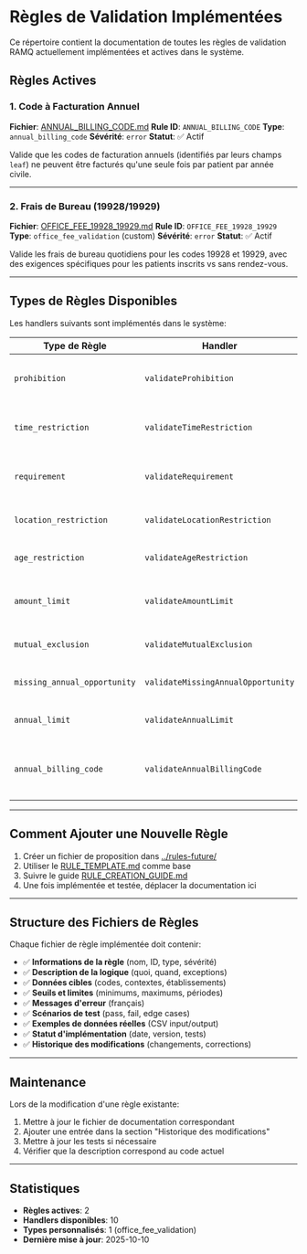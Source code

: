 # Règles de Validation Implémentées

Ce répertoire contient la documentation de toutes les règles de validation RAMQ actuellement implémentées et actives dans le système.

## Règles Actives

### 1. Code à Facturation Annuel
**Fichier**: [ANNUAL_BILLING_CODE.md](./ANNUAL_BILLING_CODE.md)
**Rule ID**: `ANNUAL_BILLING_CODE`
**Type**: `annual_billing_code`
**Sévérité**: `error`
**Statut**: ✅ Actif

Valide que les codes de facturation annuels (identifiés par leurs champs `leaf`) ne peuvent être facturés qu'une seule fois par patient par année civile.

---

### 2. Frais de Bureau (19928/19929)
**Fichier**: [OFFICE_FEE_19928_19929.md](./OFFICE_FEE_19928_19929.md)
**Rule ID**: `OFFICE_FEE_19928_19929`
**Type**: `office_fee_validation` (custom)
**Sévérité**: `error`
**Statut**: ✅ Actif

Valide les frais de bureau quotidiens pour les codes 19928 et 19929, avec des exigences spécifiques pour les patients inscrits vs sans rendez-vous.

---

## Types de Règles Disponibles

Les handlers suivants sont implémentés dans le système:

| Type de Règle | Handler | Description |
|---------------|---------|-------------|
| `prohibition` | `validateProhibition` | Codes ne pouvant être facturés ensemble |
| `time_restriction` | `validateTimeRestriction` | Règles basées sur le temps (après-heures, week-ends) |
| `requirement` | `validateRequirement` | Codes nécessitant d'autres codes/conditions |
| `location_restriction` | `validateLocationRestriction` | Règles basées sur le lieu de pratique |
| `age_restriction` | `validateAgeRestriction` | Règles basées sur l'âge du patient |
| `amount_limit` | `validateAmountLimit` | Limites de montant en dollars par période |
| `mutual_exclusion` | `validateMutualExclusion` | Un seul code d'un groupe par période |
| `missing_annual_opportunity` | `validateMissingAnnualOpportunity` | Alertes d'optimisation de revenus |
| `annual_limit` | `validateAnnualLimit` | Codes une fois par année (version simple) |
| `annual_billing_code` | `validateAnnualBillingCode` | Codes une fois par année (version avancée avec matching leaf) |

---

## Comment Ajouter une Nouvelle Règle

1. Créer un fichier de proposition dans [../rules-future/](../rules-future/)
2. Utiliser le [RULE_TEMPLATE.md](../RULE_TEMPLATE.md) comme base
3. Suivre le guide [RULE_CREATION_GUIDE.md](../RULE_CREATION_GUIDE.md)
4. Une fois implémentée et testée, déplacer la documentation ici

---

## Structure des Fichiers de Règles

Chaque fichier de règle implémentée doit contenir:

- ✅ **Informations de la règle** (nom, ID, type, sévérité)
- ✅ **Description de la logique** (quoi, quand, exceptions)
- ✅ **Données cibles** (codes, contextes, établissements)
- ✅ **Seuils et limites** (minimums, maximums, périodes)
- ✅ **Messages d'erreur** (français)
- ✅ **Scénarios de test** (pass, fail, edge cases)
- ✅ **Exemples de données réelles** (CSV input/output)
- ✅ **Statut d'implémentation** (date, version, tests)
- ✅ **Historique des modifications** (changements, corrections)

---

## Maintenance

Lors de la modification d'une règle existante:

1. Mettre à jour le fichier de documentation correspondant
2. Ajouter une entrée dans la section "Historique des modifications"
3. Mettre à jour les tests si nécessaire
4. Vérifier que la description correspond au code actuel

---

## Statistiques

- **Règles actives**: 2
- **Handlers disponibles**: 10
- **Types personnalisés**: 1 (office_fee_validation)
- **Dernière mise à jour**: 2025-10-10
